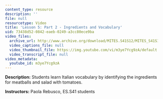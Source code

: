 ```yaml
---
content_type: resource
description: ''
file: null
resourcetype: Video
title: 'Lesson 5: Part 2 - Ingredients and Vocabulary'
uid: 73438d52-0842-eaeb-0249-a3cc80ece9ba
video_files:
  archive_url: http://www.archive.org/download/MITES.S41S12/MITES_S41S12_Lesson5_Part2_300k.mp4
  video_captions_file: null
  video_thumbnail_file: https://img.youtube.com/vi/m3ye7Ycg9zA/default.jpg
  video_transcript_file: null
video_metadata:
  youtube_id: m3ye7Ycg9zA
---
```


**Description:** Students learn Italian vocabulary by identifying the ingredients for meatballs and salad with tomatoes.

**Instructors:** Paola Rebusco, ES.S41 students